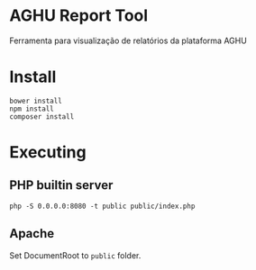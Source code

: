 # AGHU Report Tool

Ferramenta para visualização de relatórios da plataforma AGHU

# Install
```
bower install
npm install
composer install
```

# Executing

## PHP builtin server
```
php -S 0.0.0.0:8080 -t public public/index.php
```

## Apache

Set DocumentRoot to `public` folder.
